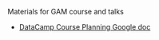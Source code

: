 Materials for GAM course and talks

- [DataCamp Course Planning Google doc](https://docs.google.com/document/d/1YxBmODCfP3N-MLJoK7UI4yPM7HvBwOjFSWqO2-hIEhA/edit#heading=h.n22mo4cljbfi)